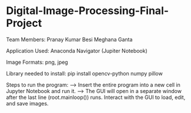 # Digital-Image-Processing-Final-Project

Team Members:
Pranay Kumar Besi
Meghana Ganta

Application Used:
Anaconda Navigator (Jupiter Notebook)

Image Formats:
png, jpeg

Library needed to install:
pip install opencv-python numpy pillow


Steps to run the program:
--> Insert the entire program into a new cell in Jupyter Notebook and run it.
--> The GUI will open in a separate window after the last line (root.mainloop()) runs. Interact with the GUI to load, edit, and save images.

